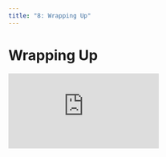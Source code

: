 ```yaml
---
title: "8: Wrapping Up"
---
```


# Wrapping Up

<div class='embed-container'><iframe src='https://player.vimeo.com/video/323219184' frameborder='0' webkitAllowFullScreen mozallowfullscreen allowFullScreen></iframe></div>